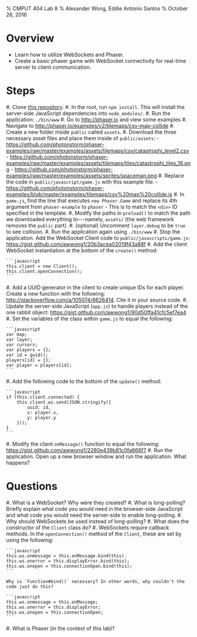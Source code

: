 % CMPUT 404 Lab 8
% Alexander Wong, Eddie Antonio Santos
% October 26, 2016

# Overview

 - Learn how to utilize WebSockets and Phaser.
 - Create a basic phaser game with WebSocket connectivity for real-time server to client communication.

[Phaser]: http://phaser.io/

# Steps

 #. Clone [this repository](https://github.com/eddieantonio/CMPUT404-lab-8).
 #. In the root, run `npm install`. This will install the server-side
    JavaScript dependencies into `node_modules/`.
 #. Run the application: `./bin/www`
 #. Go to <http://phaser.io> and view some examples
 #. Navigate to <http://phaser.io/examples/v2/tilemaps/csv-map-collide>
 #. Create a new folder inside `public` called `assets`.
 #. Download the three necessary asset files and place them inside of `public/assets`:
    - <https://github.com/photonstorm/phaser-examples/raw/master/examples/assets/tilemaps/csv/catastrophi_level2.csv>
    - <https://github.com/photonstorm/phaser-examples/raw/master/examples/assets/tilemaps/tiles/catastrophi_tiles_16.png>
    - <https://github.com/photonstorm/phaser-examples/raw/master/examples/assets/sprites/spaceman.png>
 #. Replace the code in `public/javascript/game.js` with this example
    file:
    - <https://github.com/photonstorm/phaser-examples/blob/master/examples/tilemaps/csv%20map%20collide.js>
 #. In `game.js`, find the line that executes `new Phaser.Game` and replace
    its 4th argument from `phaser-example` to `phaser`
    - This is to match the `<div>` ID specified in the template.
 #. Modify the paths in  `preload()` to match the path we downloaded everything
    to---namely, `assets/` (the web framework removes the `public` part).
 #. (optional) Uncomment `layer.debug` to be `true` to see collision.
 #. Run the application again using `./bin/www`
 #. Stop the application. Add the WebSocket Client code to
    `public/javascripts/game.js`: <https://gist.github.com/awwong1/20b3acea02019f43a88f>
 #. Add the client WebSocket instantiation at the bottom of the `create()` method:

    ```javascript
    this.client = new Client();
    this.client.openConnection();
    ```
 #. Add a UUID generator in the client to create unique IDs for each
    player. Create a new function with the following:
    <http://stackoverflow.com/a/105074/6626414>. Cite it in your source
    code.
 #. Update the server-side JavaScript (`app.js`) to handle players
    instead of the one rabbit object: <https://gist.github.com/awwong1/90d50ffa41cfc5ef7ea4>
 #. Set the variables of the class within `game.js` to equal the
    following:

    ```javascript
    var map;
    var layer;
    var cursors;
    var players = {};
    var id = guid();
    players[id] = {};
    var player = players[id];
    ```

 #. Add the following code to the bottom of the `update()` method:

    ```javascript
    if (this.client.connected) {
        this.client.ws.send(JSON.stringify({
            uuid: id,
            x: player.x,
            y: player.y
        }));
    }
    ```

 #. Modify the client `onMessage()` function to equal the following:
    <https://gist.github.com/awwong1/2280e439b81c0fa666f7>
 #. Run the application. Open up a new browser window and run the
    application. What happens?

# Questions

 #. What is a WebSocket? Why were they created?
 #. What is long-polling? Briefly explain what code you would need in
    the browser-side JavaScript and what code you would need the
    server-side to enable long-polling.
 #. Why should WebSockets be used instead of long-polling?
 #. What does the constructor of the `Client` class do?
 #. WebSockets require callback methods. In the `openConnection()`
    method of the `Client`, these are set by using the following:

    ```javascript
    this.ws.onmessage = this.onMessage.bind(this).
    this.ws.onerror = this.displayError.bind(this);
    this.ws.onopen = this.connectionOpen.bind(this);
    ```

    Why is `Function#bind()` necessary? In other words, why couldn't the
    code just do this?

    ```javascript
    this.ws.onmessage = this.onMessage;
    this.ws.onerror = this.displayError;
    this.ws.onopen = this.connectionOpen;
    ```

 #. What is Phaser (in the context of this lab)?
